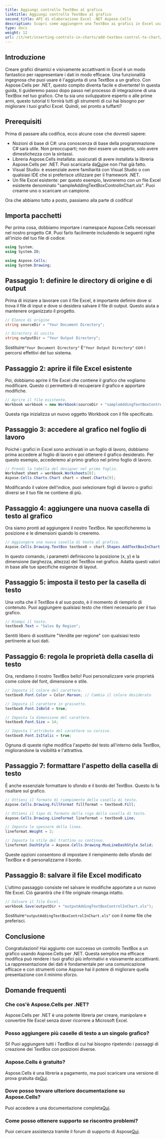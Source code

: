 ```yaml
---
title: Aggiungi controllo TextBox al grafico
linktitle: Aggiungi controllo TextBox al grafico
second_title: API di elaborazione Excel .NET Aspose.Cells
description: Scopri come aggiungere una TextBox ai grafici in Excel usando Aspose.Cells per .NET. Migliora la visualizzazione dei tuoi dati senza sforzo.
type: docs
weight: 12
url: /it/net/inserting-controls-in-charts/add-textbox-control-to-chart/
---
```

## Introduzione

Creare grafici dinamici e visivamente accattivanti in Excel è un modo fantastico per rappresentare i dati in modo efficace. Una funzionalità ingegnosa che puoi usare è l'aggiunta di una TextBox a un grafico. Con Aspose.Cells per .NET, questo compito diventa facile e divertente! In questa guida, ti guideremo passo dopo passo nel processo di integrazione di una TextBox nel tuo grafico. Che tu sia uno sviluppatore esperto o alle prime armi, questo tutorial ti fornirà tutti gli strumenti di cui hai bisogno per migliorare i tuoi grafici Excel. Quindi, sei pronto a tuffarti?

## Prerequisiti

Prima di passare alla codifica, ecco alcune cose che dovresti sapere:

- Nozioni di base di C#: una conoscenza di base della programmazione C# sarà utile. Non preoccuparti; non devi essere un esperto, solo avere dimestichezza con la sintassi.
-  Libreria Aspose.Cells installata: assicurati di avere installata la libreria Aspose.Cells per .NET. Puoi scaricarla da[Qui](https://releases.aspose.com/cells/net/)se non l'hai già fatto.
- Visual Studio: è essenziale avere familiarità con Visual Studio o con qualsiasi IDE che si preferisce utilizzare per il framework .NET.
- Un file Excel esistente: per questo esempio, lavoreremo con un file Excel esistente denominato "sampleAddingTextBoxControlInChart.xls". Puoi crearne uno o scaricare un campione.

Ora che abbiamo tutto a posto, passiamo alla parte di codifica!

## Importa pacchetti

Per prima cosa, dobbiamo importare i namespace Aspose.Cells necessari nel nostro progetto C#. Puoi farlo facilmente includendo le seguenti righe all'inizio del tuo file di codice:

```csharp
using System;
using System.IO;

using Aspose.Cells;
using System.Drawing;
```

## Passaggio 1: definire le directory di origine e di output

Prima di iniziare a lavorare con il file Excel, è importante definire dove si trova il file di input e dove si desidera salvare il file di output. Questo aiuta a mantenere organizzato il progetto.

```csharp
// Elenco di origine
string sourceDir = "Your Document Directory";

// Directory di uscita
string outputDir = "Your Output Directory";
```
 Sostituire`"Your Document Directory"` E`"Your Output Directory"` con i percorsi effettivi del tuo sistema.

## Passaggio 2: aprire il file Excel esistente

Poi, dobbiamo aprire il file Excel che contiene il grafico che vogliamo modificare. Questo ci permetterà di recuperare il grafico e apportare modifiche.

```csharp
// Aprire il file esistente.
Workbook workbook = new Workbook(sourceDir + "sampleAddingTextBoxControlInChart.xls");
```
Questa riga inizializza un nuovo oggetto Workbook con il file specificato.

## Passaggio 3: accedere al grafico nel foglio di lavoro

Poiché i grafici in Excel sono archiviati in un foglio di lavoro, dobbiamo prima accedere al foglio di lavoro e poi ottenere il grafico desiderato. Per questo esempio, accederemo al primo grafico nel primo foglio di lavoro.

```csharp
// Prendi la tabella del designer nel primo foglio.
Worksheet sheet = workbook.Worksheets[0];
Aspose.Cells.Charts.Chart chart = sheet.Charts[0];
```
Modificando il valore dell'indice, puoi selezionare fogli di lavoro o grafici diversi se il tuo file ne contiene di più.

## Passaggio 4: aggiungere una nuova casella di testo al grafico

Ora siamo pronti ad aggiungere il nostro TextBox. Ne specificheremo la posizione e le dimensioni quando lo creeremo.

```csharp
// Aggiungere una nuova casella di testo al grafico.
Aspose.Cells.Drawing.TextBox textbox0 = chart.Shapes.AddTextBoxInChart(400, 1100, 350, 2550);
```
In questo comando, i parametri definiscono la posizione (x, y) e la dimensione (larghezza, altezza) del TextBox nel grafico. Adatta questi valori in base alle tue specifiche esigenze di layout.

## Passaggio 5: imposta il testo per la casella di testo

Una volta che il TextBox è al suo posto, è il momento di riempirlo di contenuto. Puoi aggiungere qualsiasi testo che ritieni necessario per il tuo grafico.

```csharp
// Riempi il testo.
textbox0.Text = "Sales By Region";
```
Sentiti libero di sostituire "Vendite per regione" con qualsiasi testo pertinente ai tuoi dati.

## Passaggio 6: regola le proprietà della casella di testo

Ora, rendiamo il nostro TextBox bello! Puoi personalizzare varie proprietà come colore del font, dimensione e stile.

```csharp
// Imposta il colore del carattere.
textbox0.Font.Color = Color.Maroon; // Cambia il colore desiderato

// Imposta il carattere in grassetto.
textbox0.Font.IsBold = true;

// Imposta la dimensione del carattere.
textbox0.Font.Size = 14;

// Imposta l'attributo del carattere su corsivo.
textbox0.Font.IsItalic = true;
```

Ognuna di queste righe modifica l'aspetto del testo all'interno della TextBox, migliorandone la visibilità e l'attrattiva.

## Passaggio 7: formattare l'aspetto della casella di testo

È anche essenziale formattare lo sfondo e il bordo del TextBox. Questo lo fa risaltare sul grafico.

```csharp
// Ottieni il formato di riempimento della casella di testo.
Aspose.Cells.Drawing.FillFormat fillformat = textbox0.Fill;

// Ottieni il tipo di formato della riga della casella di testo.
Aspose.Cells.Drawing.LineFormat lineformat = textbox0.Line;

// Imposta lo spessore della linea.
lineformat.Weight = 2;

// Imposta lo stile del trattino su continuo.
lineformat.DashStyle = Aspose.Cells.Drawing.MsoLineDashStyle.Solid;
```

Queste opzioni consentono di impostare il riempimento dello sfondo del TextBox e di personalizzarne il bordo.

## Passaggio 8: salvare il file Excel modificato

L'ultimo passaggio consiste nel salvare le modifiche apportate a un nuovo file Excel. Ciò garantirà che il file originale rimanga intatto.

```csharp
// Salvare il file Excel.
workbook.Save(outputDir + "outputAddingTextBoxControlInChart.xls");
```
 Sostituire`"outputAddingTextBoxControlInChart.xls"` con il nome file che preferisci.

## Conclusione

Congratulazioni! Hai aggiunto con successo un controllo TextBox a un grafico usando Aspose.Cells per .NET. Questa semplice ma efficace modifica può rendere i tuoi grafici più informativi e visivamente accattivanti. La rappresentazione dei dati è fondamentale per una comunicazione efficace e con strumenti come Aspose hai il potere di migliorare quella presentazione con il minimo sforzo.

## Domande frequenti

### Che cos'è Aspose.Cells per .NET?
Aspose.Cells per .NET è una potente libreria per creare, manipolare e convertire file Excel senza dover ricorrere a Microsoft Excel.

### Posso aggiungere più caselle di testo a un singolo grafico?
Sì! Puoi aggiungere tutti i TextBox di cui hai bisogno ripetendo i passaggi di creazione dei TextBox con posizioni diverse.

### Aspose.Cells è gratuito?
 Aspose.Cells è una libreria a pagamento, ma puoi scaricare una versione di prova gratuita da[Qui](https://releases.aspose.com/).

### Dove posso trovare ulteriore documentazione su Aspose.Cells?
 Puoi accedere a una documentazione completa[Qui](https://reference.aspose.com/cells/net/).

### Come posso ottenere supporto se riscontro problemi?
 Puoi cercare assistenza tramite il forum di supporto di Aspose[Qui](https://forum.aspose.com/c/cells/9).